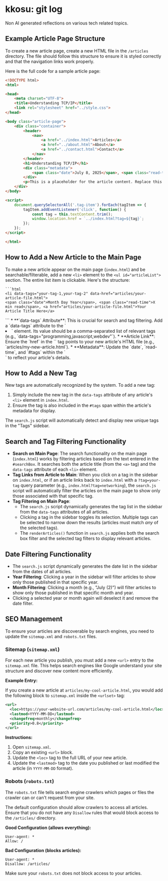 # kkosu: git log
Non AI generated reflections on various tech related topics. 

## Example Article Page Structure

To create a new article page, create a new HTML file in the `/articles` directory. The file should follow this structure to ensure it is styled correctly and that the navigation links work properly.

Here is the full code for a sample article page:

```html
<!DOCTYPE html>
<html>

<head>
	<meta charset="UTF-8">
	<title>Understanding TCP/IP</title>
	<link rel="stylesheet" href="../style.css">
</head>

<body class="article-page">
	<div class="container">
		<header>
			<nav>
				<a href="../index.html">Articles</a>
				<a href="../about.html">About</a>
				<a href="../contact.html">Contact</a>
			</nav>
		</header>
		<h1>Understanding TCP/IP</h1>
		<div class="metadata">
			<span class="date">July 8, 2025</span>, <span class="read-time">5 min read</span>, <span class="tags"><span class="tag-item">networking</span> <span class="tag-item">tcpip</span></span>
		</div>
		<p>This is a placeholder for the article content. Replace this with your actual article.</p>
	</div>
</body>

<script>
    document.querySelectorAll('.tag-item').forEach(tagItem => {
        tagItem.addEventListener('click', function() {
            const tag = this.textContent.trim();
            window.location.href = `../index.html?tag=${tag}`;
        });
    });
</script>

</html>
```

## How to Add a New Article to the Main Page

To make a new article appear on the main page (`index.html`) and be searchable/filterable, add a new `<li>` element to the `<ul id="articleList">` section. The entire list item is clickable. Here's the structure:

    ```html
    <li data-tags="your-tag-1,your-tag-2" data-href="articles/your-article-file.html">
    <span class="date">Month Day Year</span>, <span class="read-time">X min read</span>, <a href="articles/your-article-file.html">Your Article Title Here</a>
</li>
    ```
    *   **`data-tags` Attribute**: This is crucial for search and tag filtering. Add a `data-tags` attribute to the `<li>` element. Its value should be a comma-separated list of relevant tags (e.g., `data-tags="programming,javascript,webdev"`).
    *   **Article Link**: Ensure the `href` in the `<a>` tag points to your new article's HTML file (e.g., `articles/my-new-article.html`).
    *   **Metadata**: Update the `date`, `read-time`, and `#tags` within the `<div class="metadata">` to reflect your article's details.

## How to Add a New Tag

New tags are automatically recognized by the system. To add a new tag:

1.  Simply include the new tag in the `data-tags` attribute of any article's `<li>` element in `index.html`.
2.  Ensure the tag is also included in the `#tags` span within the article's metadata for display.

The `search.js` script will automatically detect and display new unique tags in the "Tags" sidebar.


## Search and Tag Filtering Functionality

*   **Search on Main Page**: The search functionality on the main page (`index.html`) works by filtering articles based on the text entered in the `#searchBox`. It searches both the article title (from the `<a>` tag) and the `data-tags` attribute of each `<li>` element.
*   **Tag Links from Article to Main**: When you click on a tag in the sidebar on `index.html`, or if an article links back to `index.html` with a `?tag=your-tag` query parameter (e.g., `index.html?tag=networking`), the `search.js` script will automatically filter the articles on the main page to show only those associated with that specific tag.
*   **Tag Filtering on Main Page**:
    *   The `search.js` script dynamically generates the tag list in the sidebar from the `data-tags` attributes of all articles.
    *   Clicking a tag in the sidebar toggles its selection. Multiple tags can be selected to narrow down the results (articles must match *any* of the selected tags).
    *   The `renderArticles()` function in `search.js` applies both the search box filter and the selected tag filters to display relevant articles.

## Date Filtering Functionality

*   The `search.js` script dynamically generates the date list in the sidebar from the dates of all articles.
*   **Year Filtering**: Clicking a year in the sidebar will filter articles to show only those published in that specific year.
*   **Month Filtering**: Clicking a month (e.g., "July (2)") will filter articles to show only those published in that specific month and year.
*   Clicking a selected year or month again will deselect it and remove the date filter.

## SEO Management

To ensure your articles are discoverable by search engines, you need to update the `sitemap.xml` and `robots.txt` files.

### Sitemap (`sitemap.xml`)

For each new article you publish, you must add a new `<url>` entry to the `sitemap.xml` file. This helps search engines like Google understand your site structure and discover new content more efficiently.

**Example Entry:**

If you create a new article at `articles/my-cool-article.html`, you would add the following block to `sitemap.xml` inside the `<urlset>` tag:

```xml
<url>
  <loc>https://your-website-url.com/articles/my-cool-article.html</loc>
  <lastmod>YYYY-MM-DD</lastmod>
  <changefreq>monthly</changefreq>
  <priority>0.8</priority>
</url>
```

**Instructions:**

1.  Open `sitemap.xml`.
2.  Copy an existing `<url>` block.
3.  Update the `<loc>` tag to the full URL of your new article.
4.  Update the `<lastmod>` tag to the date you published or last modified the article (in `YYYY-MM-DD` format).

### Robots (`robots.txt`)

The `robots.txt` file tells search engine crawlers which pages or files the crawler can or can't request from your site.

The default configuration should allow crawlers to access all articles. Ensure that you do not have any `Disallow` rules that would block access to the `/articles/` directory.

**Good Configuration (allows everything):**
```
User-agent: *
Allow: /
```

**Bad Configuration (blocks articles):**
```
User-agent: *
Disallow: /articles/
```

Make sure your `robots.txt` does not block access to your articles.
